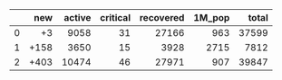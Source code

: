 |    |   new |   active |   critical |   recovered |   1M_pop |   total |
|---:|------:|---------:|-----------:|------------:|---------:|--------:|
|  0 |    +3 |     9058 |         31 |       27166 |      963 |   37599 |
|  1 |  +158 |     3650 |         15 |        3928 |     2715 |    7812 |
|  2 |  +403 |    10474 |         46 |       27971 |      907 |   39847 |